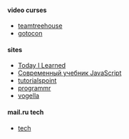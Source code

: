 #### video curses
+ [teamtreehouse](https://teamtreehouse.com/features/organizations)
+ [gotocon](http://gotocon.com/video#53)


#### sites
+ [Today I Learned][1]
+ [Современный учебник JavaScript](http://learn.javascript.ru/)
+ [tutorialspoint](http://www.tutorialspoint.com/)
+ [programmr](http://www.programmr.com/exercises)
+ [vogella](http://www.vogella.com/)


#### mail.ru tech
+ [tech](https://stepic.org/users/1382921/teach)

[1]: https://github.com/thoughtbot/til


